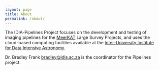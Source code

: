 ```yaml
---
layout: page
title: About
permalink: /about/
---
```


The IDIA-Pipelines Project focuses on the development and testing of imaging pipelines for the
[MeerKAT][meerkat] Large Survey Projects, and uses the cloud-based computing facilities available at the
[Inter-University Institute for Data Intensive Astronomy][idia]. 

Dr. Bradley Frank [bradley@idia.ac.za][brad] is the coordinator for the Pipelines project. 

[idia]: https://idia.ac.za
[meerkat]: https://ska.ac.za
[brad]: bradley@idia.ac.za
